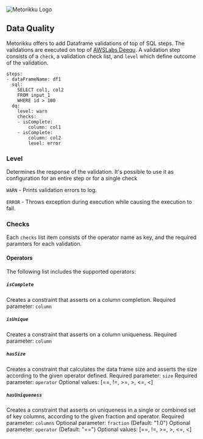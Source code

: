 ![Metorikku Logo](https://raw.githubusercontent.com/wiki/yotpoltd/metorikku/metorikku.png)
## Data Quality
Metorikku offers to add Dataframe validations of top of SQL steps.
The validations are executed on top of [AWSLabs Deequ](https://github.com/awslabs/deequ).
A validation step consists of a `check`, a validation check list, and `level` which define outcome of the validation.
```
steps:
- dataFrameName: df1
  sql:
    SELECT col1, col2
    FROM input_1
    WHERE id > 100
  dq:
    level: warn
    checks:
    - isComplete:
        column: col1
    - isComplete:
        column: col2
        level: error
```
### Level
Determines the response of the validation. It's possible to use it as configuration for an entire step or for a single check

`WARN` - Prints validation errors to log.

`ERROR` - Throws exception during execution while causing the execution to fail.
### Checks
Each `checks` list item consists of the operator name as key, and the required paramters for each validation.
#### Operators
The following list includes the supported operators:
##### `isComplete`
Creates a constraint that asserts on a column completion.
Required parameter: `column`
##### `isUnique`
Creates a constraint that asserts on a column uniqueness.
Required parameter: `column`
##### `hasSize`
Creates a constraint that calculates the data frame size and asserts the size according to the given operator defined.
Required parameter: `size`
Required parameter: `operator` Optional values: [==, !=, >=, >, <=, <] 
##### `hasUniqueness`
Creates a constraint that asserts on uniqueness in a single or combined set of key columns, according to the given fraction and operator.
Required parameter: `columns`
Optional parameter: `fraction` (Default: "1.0")
Optional parameter: `operator` (Default: "==") Optional values: [==, !=, >=, >, <=, <] 


